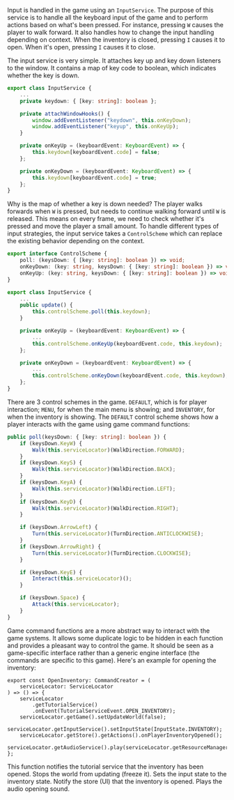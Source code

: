 Input is handled in the game using an `InputService`. The purpose of this service is to handle all the keyboard input of the game and to perform actions based on what's been pressed. For instance, pressing `W` causes the player to walk forward. It also handles how to change the input handling depending on context. When the inventory is closed, pressing `I` causes it to open. When it's open, pressing `I` causes it to close.

The input service is very simple. It attaches key up and key down listeners to the window. It contains a map of key code to boolean, which indicates whether the key is down. 

```ts
export class InputService {
    ...
    private keydown: { [key: string]: boolean };

    private attachWindowHooks() {
        window.addEventListener("keydown", this.onKeyDown);
        window.addEventListener("keyup", this.onKeyUp);
    }

    private onKeyUp = (keyboardEvent: KeyboardEvent) => {
        this.keydown[keyboardEvent.code] = false;
    };

    private onKeyDown = (keyboardEvent: KeyboardEvent) => {
        this.keydown[keyboardEvent.code] = true;
    };
}
```

Why is the map of whether a key is down needed? The player walks forwards when `W` is pressed, but needs to continue walking forward until `W` is released. This means on every frame, we need to check whether it's pressed and move the player a small amount. To handle different types of input strategies, the input service takes a `ControlScheme` which can replace the existing behavior depending on the context.

```ts
export interface ControlScheme {
    poll: (keysDown: { [key: string]: boolean }) => void;
    onKeyDown: (key: string, keysDown: { [key: string]: boolean }) => void;
    onKeyUp: (key: string, keysDown: { [key: string]: boolean }) => void;
}

export class InputService {
    ...
    public update() {
        this.controlScheme.poll(this.keydown);
    }

    private onKeyUp = (keyboardEvent: KeyboardEvent) => {
        ...
        this.controlScheme.onKeyUp(keyboardEvent.code, this.keydown);
    };

    private onKeyDown = (keyboardEvent: KeyboardEvent) => {
        ...
        this.controlScheme.onKeyDown(keyboardEvent.code, this.keydown);
    };
}
```

There are 3 control schemes in the game. `DEFAULT`, which is for player interaction; `MENU`, for when the main menu is showing; and `INVENTORY`, for when the inventory is showing. The `DEFAULT` control scheme shows how a player interacts with the game using game command functions:

```ts
public poll(keysDown: { [key: string]: boolean }) {
    if (keysDown.KeyW) {
        Walk(this.serviceLocator)(WalkDirection.FORWARD);
    }
    if (keysDown.KeyS) {
        Walk(this.serviceLocator)(WalkDirection.BACK);
    }
    if (keysDown.KeyA) {
        Walk(this.serviceLocator)(WalkDirection.LEFT);
    }
    if (keysDown.KeyD) {
        Walk(this.serviceLocator)(WalkDirection.RIGHT);
    }

    if (keysDown.ArrowLeft) {
        Turn(this.serviceLocator)(TurnDirection.ANTICLOCKWISE);
    }
    if (keysDown.ArrowRight) {
        Turn(this.serviceLocator)(TurnDirection.CLOCKWISE);
    }

    if (keysDown.KeyE) {
        Interact(this.serviceLocator)();
    }

    if (keysDown.Space) {
        Attack(this.serviceLocator);
    }
}
```

Game command functions are a more abstract way to interact with the game systems. It allows some duplicate logic to be hidden in each function and provides a pleasant way to control the game. It should be seen as a game-specific interface rather than a generic engine interface (the commands are specific to this game). Here's an example for opening the inventory:

```
export const OpenInventory: CommandCreator = (
    serviceLocator: ServiceLocator
) => () => {
    serviceLocator
        .getTutorialService()
        .onEvent(TutorialServiceEvent.OPEN_INVENTORY);
    serviceLocator.getGame().setUpdateWorld(false);
    serviceLocator.getInputService().setInputState(InputState.INVENTORY);
    serviceLocator.getStore().getActions().onPlayerInventoryOpened();
    serviceLocator.getAudioService().play(serviceLocator.getResourceManager().manifest.audio[randomSelection([Audios.MENU_0])]);
};
```

This function notifies the tutorial service that the inventory has been opened. Stops the world from updating (freeze it). Sets the input state to the inventory state. Notify the store (UI) that the inventory is opened. Plays the audio opening sound.


